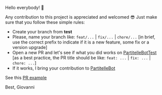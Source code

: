 Hello everybody! 💪

Any contribution to this project is appreciated and welcomed 😎
Just make sure that you follow these simple rules:

- Create your branch from **test**
- Please, name your branch like: `feat/...` | `fix/...` | `chore/...` [in brief, use the correct prefix to indicate if it is a new feature, some fix or a version upgrade]
- Open a new PR and let's see if what you did works on [PartitelleBotTest](https://t.me/PartitelleTestBot) [as a best practice, the PR title should be like: `feat: ...` | `fix: ...` | `chore: ...`]
- If it works, I bring your contribution to [PartitelleBot](https://t.me/PartitelleBot)

See this [PR example](https://github.com/iamgiolaga/partitelle-bot/pull/20)

Best,
Giovanni
